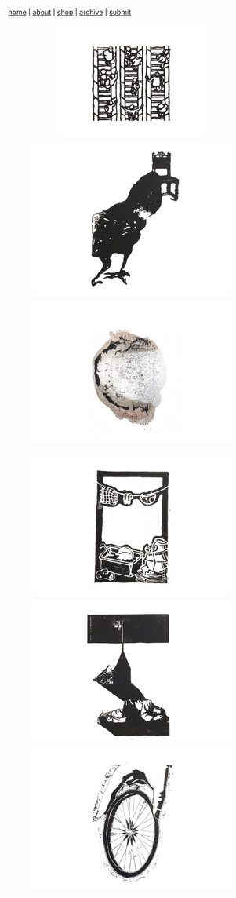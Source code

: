 [home](index.md) | [about](about.md)  |  [shop](shop.md)  |  [archive](archive.md)  |  [submit](submit.md)

<p align="center">
  <a href="issuesix.md">
    <img src="pictures/wg6icon.png" alt="Issue Six" width="300"/>
  </a>
  <a href="issues/issuefive.md">
    <img src="pictures/wg5icon.png" alt="Issue Five" width="400"/>
  </a>
  <a href="issuefour.md">
    <img src="pictures/wg4icon.png" alt="Issue Four" width="400"/>
  </a>
</p>

<p align="center">
  <a href="issuethree.md">
    <img src="pictures/wg3icon.png" alt="Issue Six" width="400"/>
  </a>
  <a href="issuetwo.md">
    <img src="pictures/wg2icon.png" alt="Issue Five" width="400"/>
  </a>
  <a href="issueone.md">
    <img src="pictures/wg1icon.png" alt="Issue Four" width="400"/>
  </a>
</p>
